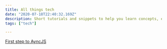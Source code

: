 ```yaml
---
title: All things tech
date: "2020-07-18T22:40:32.169Z"
description: Short tutorials and snippets to help you learn concepts, easy and remember-ably
tags: ["tech"]

---
```


[First step to AyncJS](./asyncjs-1)